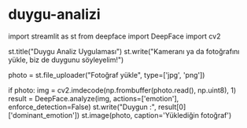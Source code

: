 # duygu-analizi
import streamlit as st
from deepface import DeepFace
import cv2

st.title("Duygu Analiz Uygulaması")
st.write("Kameranı ya da fotoğrafını yükle, biz de duygunu söyleyelim!")

photo = st.file_uploader("Fotoğraf yükle", type=['jpg', 'png'])

if photo:
    img = cv2.imdecode(np.frombuffer(photo.read(), np.uint8), 1)
    result = DeepFace.analyze(img, actions=['emotion'], enforce_detection=False)
    st.write("Duygun :", result[0]['dominant_emotion'])
    st.image(photo, caption='Yüklediğin fotoğraf')
    
